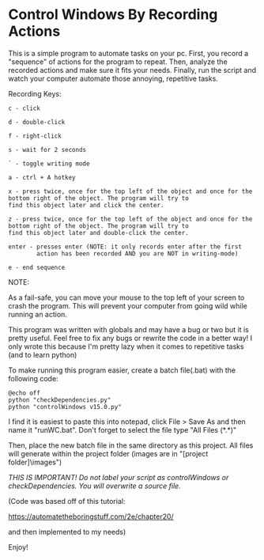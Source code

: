 # Control Windows By Recording Actions
This is a simple program to automate tasks on your pc.
First, you record a "sequence" of actions for the program to repeat.
Then, analyze the recorded actions and make sure it fits your needs.
Finally, run the script and watch your computer automate those annoying,
repetitive tasks.

Recording Keys:

    c - click

    d - double-click

    f - right-click

    s - wait for 2 seconds

    ` - toggle writing mode

    a - ctrl + A hotkey

    x - press twice, once for the top left of the object and once for the bottom right of the object. The program will try to
    find this object later and click the center.

    z - press twice, once for the top left of the object and once for the bottom right of the object. The program will try to
    find this object later and double-click the center.

    enter - presses enter (NOTE: it only records enter after the first 
            action has been recorded AND you are NOT in writing-mode)

    e - end sequence



NOTE:

As a fail-safe, you can move your mouse to the top left of your screen to crash the program.
This will prevent your computer from going wild while running an action.

This program was written with globals and may have a bug or two but it is
pretty useful. Feel free to fix any bugs or rewrite the code in a better
way! I only wrote this because I'm pretty lazy when it comes to repetitive tasks (and to learn python)

To make running this program easier, create a batch file(.bat) with the following code:

    @echo off
    python "checkDependencies.py"
    python "controlWindows v15.0.py"
    
I find it is easiest to paste this into notepad, click File > Save As
and then name it "runWC.bat". Don't forget to select the file type "All Files (\*.*)"

Then, place the new batch file in the same directory as this project. All files will
generate within the project folder (images are in "[project folder]\images")

*THIS IS IMPORTANT! Do not label your script as controlWindows or checkDependencies. You will overwrite a source file.*

(Code was based off of this tutorial:

https://automatetheboringstuff.com/2e/chapter20/

and then implemented to my needs)

Enjoy!

